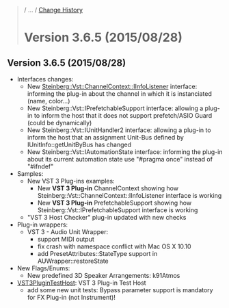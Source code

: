 >/ ... / [Change History](../Index.md)
>
># Version 3.6.5 (2015/08/28)

## Version 3.6.5 (2015/08/28)

- Interfaces changes:
    - New [Steinberg::Vst::ChannelContext::IInfoListener](../3.6.5/IInfoListener.md) interface: informing the plug-in about the channel in which it is instanciated (name, color...)
    - New Steinberg::Vst::IPrefetchableSupport interface: allowing a plug-in to inform the host that it does not support prefetch/ASIO Guard (could be dynamically)
    - New Steinberg::Vst::IUnitHandler2 interface: allowing a plug-in to inform the host that an assignment Unit-Bus defined by IUnitInfo::getUnitByBus has changed
    - New Steinberg::Vst::IAutomationState interface: informing the plug-in about its current automation state
use "#pragma once" instead of "#ifndef"
- Samples:
    - New VST 3 Plug-ins examples:
        - New **VST 3 Plug-in** ChannelContext showing how Steinberg::Vst::ChannelContext::IInfoListener interface is working
        - New **VST 3 Plug-in** PrefetchableSupport showing how Steinberg::Vst::IPrefetchableSupport interface is working
    - "VST 3 Host Checker" plug-in updated with new checks
- Plug-in wrappers:
    - VST 3 - Audio Unit Wrapper:
        - support MIDI output
        - fix crash with namespace conflict with Mac OS X 10.10
        - add PresetAttributes::StateType support in AUWrapper::restoreState
- New Flags/Enums:
    - New predefined 3D Speaker Arrangements: k91Atmos
-  [VST3PluginTestHost](../../../What+is+the+VST+3+SDK/Plug-in+Test+Host.md): VST 3 Plug-in Test Host
    - add some new unit tests: Bypass parameter support is mandatory for FX Plug-in (not Instrument)!
